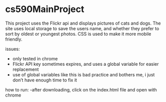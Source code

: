 # cs590MainProject

This project uses the Flickr api and displays pictures of cats and dogs.  The site uses local storage to save the users name, and whether they prefer to sort by oldest or youngest photos.  CSS is used to make it more mobile friendly.  

issues:
- only tested in chrome
- Flickr API key sometimes expires, and uses a global variable for easier replacement
- use of global variables like this is bad practice and bothers me, i just don’t have enough time to fix it

how to run:
-after downloading, click on the index.html file and open with chrome